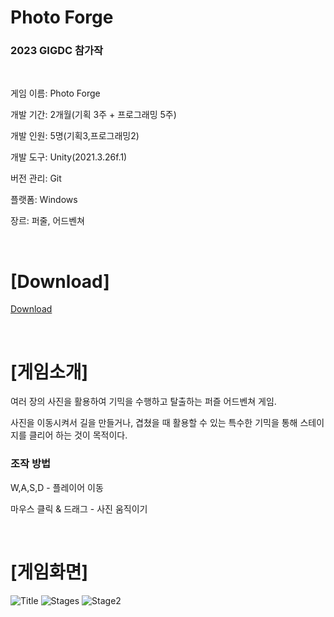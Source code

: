 # Photo Forge

### **2023 GIGDC 참가작**

<br>

게임 이름: Photo Forge

개발 기간: 2개월(기획 3주 + 프로그래밍 5주)

개발 인원: 5명(기획3,프로그래밍2)

개발 도구: Unity(2021.3.26f.1)

버전 관리: Git

플랫폼: Windows

장르: 퍼줄, 어드벤쳐

<br>

# [Download]

[Download](https://github.com/bubbletok/PhotoForge_Release/releases/tag/v0.7)

<br>

# [게임소개]

여러 장의 사진을 활용하여 기믹을 수행하고 탈출하는 퍼즐 어드벤쳐 게임.

사진을 이동시켜서 길을 만들거나, 겹쳤을 때 활용할 수 있는 특수한 기믹을 통해 스테이지를 클리어 하는 것이 목적이다.

### 조작 방법

W,A,S,D - 플레이어 이동

마우스 클릭 & 드래그 - 사진 움직이기

<br>

# [게임화면]

![Title](https://github.com/bubbletok/PhotoForge_Release/assets/62411634/0cfc5928-eb43-4e1f-9a91-901f45389c7c)
![Stages](https://github.com/bubbletok/PhotoForge_Release/assets/62411634/5cbab314-7d00-43d0-bd7d-5d605a1b9a23)
![Stage2](https://github.com/bubbletok/PhotoForge_Release/assets/62411634/2cb25e26-b4cb-42b7-ba0a-60f08d7c9fe5)
